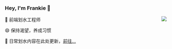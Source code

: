<h3 style="border-bottom: none">Hey, I'm Frankie 👋</h3>

<img align="right" src="https://github-readme-stats.vercel.app/api?username=toFrankie&show_icons=true&hide=prs,contribs" />

🔭 前端划水工程师


😄 保持渴望，养成习惯


🌱 日常划水内容在此处更新，[前往...](https://github.com/toFrankie/blog)







<!--
**toFrankie/toFrankie** is a ✨ _special_ ✨ repository because its `README.md` (this file) appears on your GitHub profile.

Here are some ideas to get you started:

- 🔭 I’m currently working on ...
- 🌱 I’m currently learning ...
- 👯 I’m looking to collaborate on ...
- 🤔 I’m looking for help with ...
- 💬 Ask me about ...
- 📫 How to reach me: ...
- 😄 Pronouns: ...
- ⚡ Fun fact: ...


[![Anurag's github stats](https://github-readme-stats.vercel.app/api?username=toFrankie&show_icons=true&hide=prs,contribs)](https://github.com/anuraghazra/github-readme-stats)

[![Top Langs](https://github-readme-stats.vercel.app/api/top-langs/?username=toFrankie&layout=compact)](https://github.com/anuraghazra/github-readme-stats)


-->






